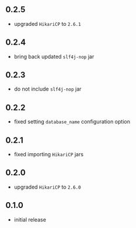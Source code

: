 ## 0.2.5

* upgraded `HikariCP` to `2.6.1`

## 0.2.4

* bring back updated `slf4j-nop` jar

## 0.2.3

* do not include `slf4j-nop` jar

## 0.2.2

* fixed setting `database_name` configuration option

## 0.2.1

* fixed importing `HikariCP` jars

## 0.2.0

* upgraded `HikariCP` to `2.6.0`

## 0.1.0

* initial release
